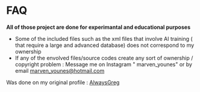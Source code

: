 # FAQ
**All of those project are done for experimantal and educational purposes**
- Some of the included files such as the xml files that involve AI training ( that require a large and advanced database) does not correspond to my ownership
- If any of the envolved files/source codes create any sort of ownership / copyright problem : Message me on Instagram " marven_younes" or by email marven_younes@hotmail.com

Was done on my original profile : <a href="https://github.com/AlwaysGreg/My-project/tree/main" > AlwaysGreg </a>
